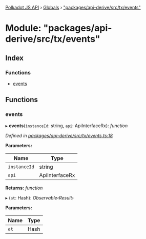 [Polkadot JS API](../README.md) › [Globals](../globals.md) › ["packages/api-derive/src/tx/events"](_packages_api_derive_src_tx_events_.md)

# Module: "packages/api-derive/src/tx/events"

## Index

### Functions

* [events](_packages_api_derive_src_tx_events_.md#events)

## Functions

###  events

▸ **events**(`instanceId`: string, `api`: ApiInterfaceRx): *function*

*Defined in [packages/api-derive/src/tx/events.ts:18](https://github.com/polkadot-js/api/blob/40899adf82/packages/api-derive/src/tx/events.ts#L18)*

**Parameters:**

Name | Type |
------ | ------ |
`instanceId` | string |
`api` | ApiInterfaceRx |

**Returns:** *function*

▸ (`at`: Hash): *Observable‹Result›*

**Parameters:**

Name | Type |
------ | ------ |
`at` | Hash |

